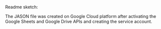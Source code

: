 Readme sketch:

The JASON file was created on Google Cloud platform after activating the Google Sheets and Google Drive APIs and creating the service account. 
